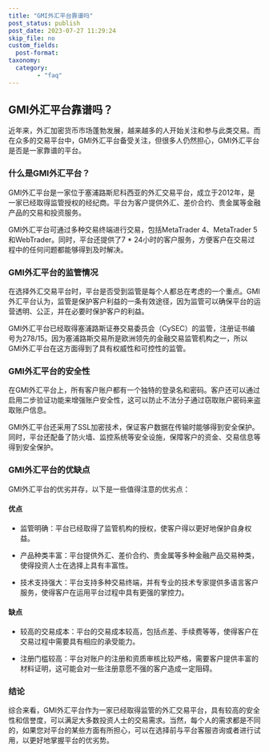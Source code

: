```yaml
---
title: "GMI外汇平台靠谱吗"
post_status: publish
post_date: 2023-07-27 11:29:24
skip_file: no
custom_fields: 
  post-format: 
taxonomy:
  category:
        - "faq"
---
```


## GMI外汇平台靠谱吗？

近年来，外汇加密货币市场蓬勃发展，越来越多的人开始关注和参与此类交易。而在众多的交易平台中，GMI外汇平台备受关注，但很多人仍然担心，GMI外汇平台是否是一家靠谱的平台。

### 什么是GMI外汇平台？

GMI外汇平台是一家位于塞浦路斯尼科西亚的外汇交易平台，成立于2012年，是一家已经取得监管授权的经纪商。平台为客户提供外汇、差价合约、贵金属等金融产品的交易和投资服务。

GMI外汇平台可通过多种交易终端进行交易，包括MetaTrader 4、MetaTrader 5和WebTrader。同时，平台还提供了7 * 24小时的客户服务，方便客户在交易过程中的任何问题都能够得到及时解决。

### GMI外汇平台的监管情况

在选择外汇交易平台时，平台是否受到监管是每个人都总在考虑的一个重点。GMI外汇平台认为，监管是保护客户利益的一条有效途径，因为监管可以确保平台的运营透明、公正，并在必要时保护客户的利益。

GMI外汇平台已经取得塞浦路斯证券交易委员会（CySEC）的监管，注册证书编号为278/15。因为塞浦路斯交易所是欧洲领先的金融交易监管机构之一，所以GMI外汇平台在这方面得到了具有权威性和可控性的监管。

### GMI外汇平台的安全性

在GMI外汇平台上，所有客户账户都有一个独特的登录名和密码。客户还可以通过启用二步验证功能来增强账户安全性，这可以防止不法分子通过窃取账户密码来盗取账户信息。

GMI外汇平台还采用了SSL加密技术，保证客户数据在传输时能够得到安全保护。同时，平台还配备了防火墙、监控系统等安全设施，保障客户的资金、交易信息等得到安全保护。

### GMI外汇平台的优缺点

GMI外汇平台的优劣并存，以下是一些值得注意的优劣点：

#### 优点

- 监管明确：平台已经取得了监管机构的授权，使客户得以更好地保护自身权益。

- 产品种类丰富：平台提供外汇、差价合约、贵金属等多种金融产品交易种类，使得投资人士在选择上具有丰富性。

- 技术支持强大：平台支持多种交易终端，并有专业的技术专家提供多语言客户服务，使得客户在运用平台过程中具有更强的掌控力。

#### 缺点

- 较高的交易成本：平台的交易成本较高，包括点差、手续费等等，使得客户在交易过程中需要具有相应的承受能力。

- 注册门槛较高：平台对账户的注册和资质审核比较严格，需要客户提供丰富的材料证明，这可能会对一些注册意愿不强的客户造成一定阻碍。

### 结论

综合来看，GMI外汇平台作为一家已经取得监管的外汇交易平台，具有较高的安全性和信誉度，可以满足大多数投资人士的交易需求。当然，每个人的需求都是不同的，如果您对平台的某些方面有所担心，可以在选择前与平台客服咨询或者进行试用，以更好地掌握平台的优劣势。
